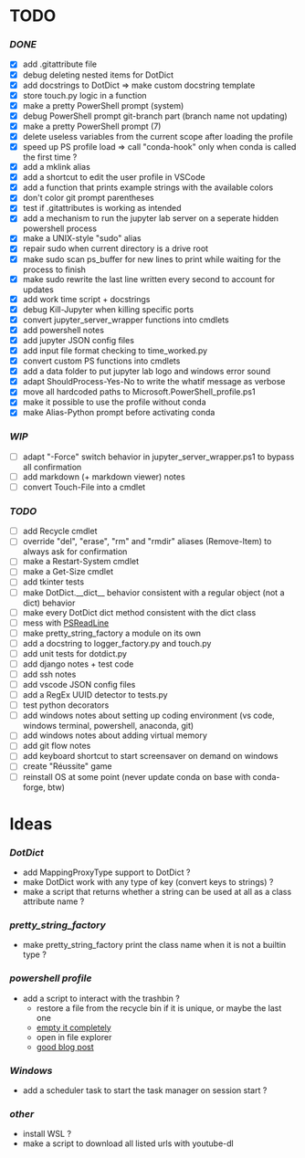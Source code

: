 # TODO

### *DONE*
- [x] add .gitattribute file
- [x] debug deleting nested items for DotDict
- [x] add docstrings to DotDict => make custom docstring template
- [x] store touch.py logic in a function
- [x] make a pretty PowerShell prompt (system)
- [x] debug PowerShell prompt git-branch part (branch name not updating)
- [x] make a pretty PowerShell prompt (7)
- [x] delete useless variables from the current scope after loading the profile
- [x] speed up PS profile load => call "conda-hook" only when conda is called the first time ?
- [x] add a mklink alias
- [x] add a shortcut to edit the user profile in VSCode
- [x] add a function that prints example strings with the available colors
- [x] don't color git prompt parentheses
- [x] test if .gitattributes is working as intended
- [x] add a mechanism to run the jupyter lab server on a seperate hidden powershell process
- [x] make a UNIX-style "sudo" alias
- [x] repair sudo when current directory is a drive root
- [x] make sudo scan ps_buffer for new lines to print while waiting for the process to finish
- [x] make sudo rewrite the last line written every second to account for updates
- [x] add work time script + docstrings
- [x] debug Kill-Jupyter when killing specific ports
- [x] convert jupyter_server_wrapper functions into cmdlets
- [x] add powershell notes
- [x] add jupyter JSON config files
- [x] add input file format checking to time_worked.py
- [x] convert custom PS functions into cmdlets
- [x] add a data folder to put jupyter lab logo and windows error sound
- [x] adapt ShouldProcess-Yes-No to write the whatif message as verbose
- [x] move all hardcoded paths to Microsoft.PowerShell_profile.ps1
- [x] make it possible to use the profile without conda
- [x] make Alias-Python prompt before activating conda

### *WIP*
- [ ] adapt "-Force" switch behavior in jupyter_server_wrapper.ps1 to bypass all confirmation
- [ ] add markdown (+ markdown viewer) notes
- [ ] convert Touch-File into a cmdlet

### *TODO*
- [ ] add Recycle cmdlet
- [ ] override "del", "erase", "rm" and "rmdir" aliases (Remove-Item) to always ask for confirmation
- [ ] make a Restart-System cmdlet
- [ ] make a Get-Size cmdlet
- [ ] add tkinter tests
- [ ] make DotDict.\_\_dict__ behavior consistent with a regular object (not a dict) behavior
- [ ] make every DotDict dict method consistent with the dict class
- [ ] mess with [PSReadLine](https://learn.microsoft.com/en-us/powershell/module/psreadline/?view=powershell-7.3)
- [ ] make pretty_string_factory a module on its own
- [ ] add a docstring to logger_factory.py and touch.py
- [ ] add unit tests for dotdict.py
- [ ] add django notes + test code
- [ ] add ssh notes
- [ ] add vscode JSON config files
- [ ] add a RegEx UUID detector to tests.py
- [ ] test python decorators
- [ ] add windows notes about setting up coding environment (vs code, windows terminal, powershell, anaconda, git)
- [ ] add windows notes about adding virtual memory
- [ ] add git flow notes
- [ ] add keyboard shortcut to start screensaver on demand on windows
- [ ] create "Réussite" game
- [ ] reinstall OS at some point (never update conda on base with conda-forge, btw)

# Ideas

### *DotDict*
- add MappingProxyType support to DotDict ?
- make DotDict work with any type of key (convert keys to strings) ?
- make a script that returns whether a string can be used at all as a class attribute name ?

### *pretty_string_factory*
- make pretty_string_factory print the class name when it is not a builtin type ?

### *powershell profile*
- add a script to interact with the trashbin ?
    - restore a file from the recycle bin if it is unique, or maybe the last one
    - [empty it completely](https://learn.microsoft.com/en-us/powershell/module/microsoft.powershell.management/clear-recyclebin?view=powershell-7.3)
    - open in file explorer
    - [good blog post](https://jdhitsolutions.com/blog/powershell/7024/managing-the-recycle-bin-with-powershell/)

### *Windows*
- add a scheduler task to start the task manager on session start ?

### *other*
- install WSL ?
- make a script to download all listed urls with youtube-dl
